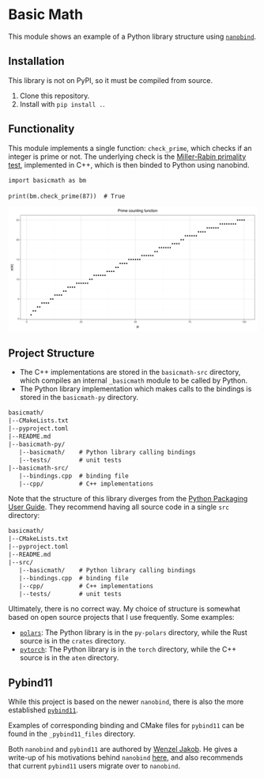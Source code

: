 # Basic Math

This module shows an example
of a Python library structure
using [`nanobind`](https://nanobind.readthedocs.io/en/latest/).

## Installation

This library is not on PyPI,
so it must be compiled from source.
1. Clone this repository.
2. Install with `pip install .`.

## Functionality

This module implements a single function: `check_prime`,
which checks if an integer is prime or not.
The underlying check is the
[Miller-Rabin primality test](https://en.wikipedia.org/wiki/Miller–Rabin_primality_test),
implemented in C++,
which is then binded to Python using nanobind.

```{python3}
import basicmath as bm

print(bm.check_prime(87))  # True
```

![Plot of prime number count](examples/prime_plot.svg)

## Project Structure

- The C++ implementations are stored in the `basicmath-src` directory,
which compiles an internal `_basicmath` module to be called by Python.
- The Python library implementation which makes calls to the bindings
is stored in the `basicmath-py` directory.

```
basicmath/
|--CMakeLists.txt
|--pyproject.toml
|--README.md
|--basicmath-py/
   |--basicmath/    # Python library calling bindings
   |--tests/        # unit tests
|--basicmath-src/
   |--bindings.cpp  # binding file
   |--cpp/          # C++ implementations
```

Note that the structure of this library diverges from the
[Python Packaging User Guide](https://packaging.python.org/en/latest/tutorials/packaging-projects/).
They recommend having all source code in a single `src` directory:
```
basicmath/
|--CMakeLists.txt
|--pyproject.toml
|--README.md
|--src/
   |--basicmath/    # Python library calling bindings
   |--bindings.cpp  # binding file
   |--cpp/          # C++ implementations
   |--tests/        # unit tests
```

Ultimately, there is no correct way.
My choice of structure is somewhat based on open source projects
that I use frequently.
Some examples:
- [`polars`](https://github.com/pola-rs/polars):
The Python library is in the `py-polars` directory,
while the Rust source is in the `crates` directory.
- [`pytorch`](https://github.com/pytorch/pytorch/tree/main):
The Python library is in the `torch` directory,
while the C++ source is in the `aten` directory.

## Pybind11

While this project is based on the newer `nanobind`,
there is also the more established [`pybind11`](https://pybind11.readthedocs.io/en/stable/).

Examples of corresponding binding and CMake files for `pybind11`
can be found in the `_pybind11_files` directory.

Both `nanobind` and `pybind11` are authored by
[Wenzel Jakob](https://rgl.epfl.ch/people/wjakob).
He gives a write-up of his motivations behind `nanobind`
[here](https://nanobind.readthedocs.io/en/latest/why.html),
and also recommends that current `pybind11` users migrate over to `nanobind`.
